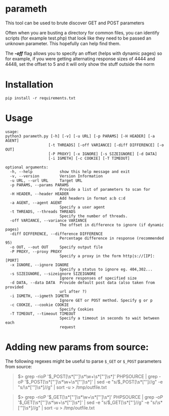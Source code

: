 # parameth
This tool can be used to brute discover GET and POST parameters

Often when you are busting a directory for common files, 
you can identify scripts (for example test.php) that look like they need
to be passed an unknown parameter. This hopefully can help find them.


The ***-off*** flag allows you to specify an offset (helps with dynamic pages)
so for example, if you were getting alternating response sizes of 4444 and
4448, set the offset to 5 and it will only show the stuff outside the norm

# Installation

```shell
pip install -r requirements.txt
```


# Usage

```
usage:
python3 parameth.py [-h] [-v] [-u URL] [-p PARAMS] [-H HEADER] [-a AGENT]
                   [-t THREADS] [-off VARIANCE] [-diff DIFFERENCE] [-o OUT]
                   [-P PROXY] [-x IGNORE] [-s SIZEIGNORE] [-d DATA]
                   [-i IGMETH] [-c COOKIE] [-T TIMEOUT]

optional arguments:
  -h, --help            show this help message and exit
  -v, --version         Version Information
  -u URL, --url URL     Target URL
  -p PARAMS, --params PARAMS
                        Provide a list of parameters to scan for
  -H HEADER, --header HEADER
                        Add headers in format a:b c:d
  -a AGENT, --agent AGENT
                        Specify a user agent
  -t THREADS, --threads THREADS
                        Specify the number of threads.
  -off VARIANCE, --variance VARIANCE
                        The offset in difference to ignore (if dynamic pages)
  -diff DIFFERENCE, --difference DIFFERENCE
                        Percentage difference in response (recommended 95)
  -o OUT, --out OUT     Specify output file
  -P PROXY, --proxy PROXY
                        Specify a proxy in the form http|s://[IP]:[PORT]
  -x IGNORE, --ignore IGNORE
                        Specify a status to ignore eg. 404,302...
  -s SIZEIGNORE, --sizeignore SIZEIGNORE
                        Ignore responses of specified size
  -d DATA, --data DATA  Provide default post data (also taken from provided
                        url after ?)
  -i IGMETH, --igmeth IGMETH
                        Ignore GET or POST method. Specify g or p
  -c COOKIE, --cookie COOKIE
                        Specify Cookies
  -T TIMEOUT, --timeout TIMEOUT
                        Specify a timeout in seconds to wait between each
                        request
```

# Adding new params from source:

The following regexes might be useful to parse `$_GET` or `$_POST` parameters from source:

> $> grep -rioP '\$_POST\[\s*["\']\s*\w+\s*["\']\s*\]' PHPSOURCE  | grep -oP '\$_POST\[\s*["\']\s*\w+\s*["\']\s*\]' | sed -e "s/\$_POST\[\s*[\"']//g"  -e "s/\s*['\"]\s*\]//g" | sort -u > /tmp/outfile.txt 

> $> grep -rioP '\$_GET\[\s*["\']\s*\w+\s*["\']\s*\]' PHPSOURCE  | grep -oP '\$_GET\[\s*["\']\s*\w+\s*["\']\s*\]' | sed -e "s/\$_GET\[\s*[\"']//g"  -e "s/\s*['\"]\s*\]//g" | sort -u > /tmp/outfile.txt
